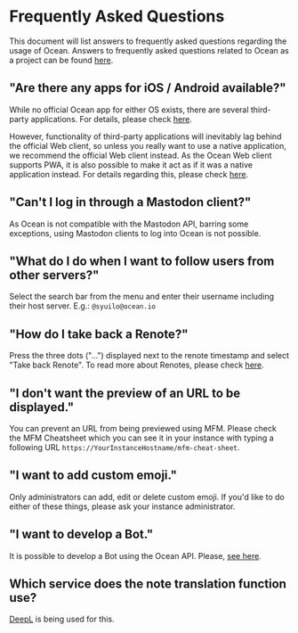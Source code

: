 # Frequently Asked Questions
This document will list answers to frequently asked questions regarding the usage of Ocean. Answers to frequently asked questions related to Ocean as a project can be found [here](../ocean#frequently-asked-questions).

## "Are there any apps for iOS / Android available?"
While no official Ocean app for either OS exists, there are several third-party applications. For details, please check [here](./apps).

However, functionality of third-party applications will inevitably lag behind the official Web client, so unless you really want to use a native application, we recommend the official Web client instead. As the Ocean Web client supports PWA, it is also possible to make it act as if it was a native application instead. For details regarding this, please check [here](todo).

## "Can't I log in through a Mastodon client?"
As Ocean is not compatible with the Mastodon API, barring some exceptions, using Mastodon clients to log into Ocean is not possible.

## "What do I do when I want to follow users from other servers?"
Select the search bar from the menu and enter their username including their host server. E.g.: `@syuilo@ocean.io`

## "How do I take back a Renote?"
Press the three dots ("...") displayed next to the renote timestamp and select "Take back Renote". To read more about Renotes, please check [here](../features/note#renote).

## "I don't want the preview of an URL to be displayed."
You can prevent an URL from being previewed using MFM. Please check the MFM Cheatsheet which you can see it in your instance with typing a following URL `https://YourInstanceHostname/mfm-cheat-sheet`.

## "I want to add custom emoji."
Only administrators can add, edit or delete custom emoji. If you'd like to do either of these things, please ask your instance administrator.

## "I want to develop a Bot."
It is possible to develop a Bot using the Ocean API. Please, [see here](../docs/api).

## Which service does the note translation function use?
[DeepL](https://www.deepl.com/) is being used for this.
